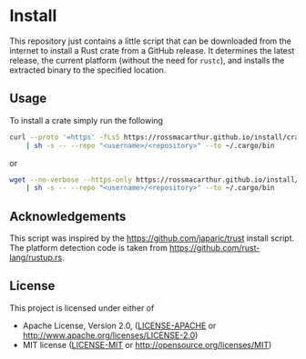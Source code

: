 # Install

This repository just contains a little script that can be downloaded from the
internet to install a Rust crate from a GitHub release. It determines the latest
release, the current platform (without the need for `rustc`), and installs the
extracted binary to the specified location.

## Usage

To install a crate simply run the following

```sh
curl --proto '=https' -fLsS https://rossmacarthur.github.io/install/crate.sh \
    | sh -s -- --repo "<username>/<repository>" --to ~/.cargo/bin
```

or

```sh
wget --no-verbose --https-only https://rossmacarthur.github.io/install/crate.sh \
    | sh -s -- --repo "<username>/<repository>" --to ~/.cargo/bin
```

## Acknowledgements

This script was inspired by the https://github.com/japaric/trust install script.
The platform detection code is taken from
https://github.com/rust-lang/rustup.rs.

## License

This project is licensed under either of

- Apache License, Version 2.0, ([LICENSE-APACHE](LICENSE-APACHE) or
  http://www.apache.org/licenses/LICENSE-2.0)
- MIT license ([LICENSE-MIT](LICENSE-MIT) or http://opensource.org/licenses/MIT)
